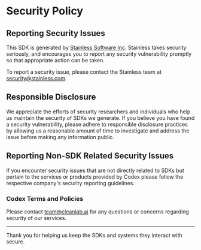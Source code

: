 # Security Policy

## Reporting Security Issues

This SDK is generated by [Stainless Software Inc](http://stainless.com). Stainless takes security seriously, and encourages you to report any security vulnerability promptly so that appropriate action can be taken.

To report a security issue, please contact the Stainless team at security@stainless.com.

## Responsible Disclosure

We appreciate the efforts of security researchers and individuals who help us maintain the security of
SDKs we generate. If you believe you have found a security vulnerability, please adhere to responsible
disclosure practices by allowing us a reasonable amount of time to investigate and address the issue
before making any information public.

## Reporting Non-SDK Related Security Issues

If you encounter security issues that are not directly related to SDKs but pertain to the services
or products provided by Codex please follow the respective company's security reporting guidelines.

### Codex Terms and Policies

Please contact team@cleanlab.ai for any questions or concerns regarding security of our services.

---

Thank you for helping us keep the SDKs and systems they interact with secure.
